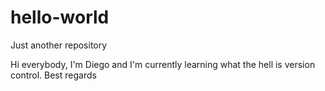 # hello-world
Just another repository

Hi everybody, I'm Diego and I'm currently learning what the hell is version control.
Best regards
